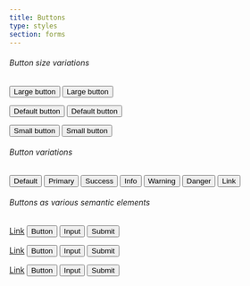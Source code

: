 ```yaml
---
title: Buttons
type: styles
section: forms
---
```




<h6>Button size variations</h6>
<p>
	<button type="button" class="btn btn-primary btn-lg">Large button</button>
	<button type="button" class="btn btn-default btn-lg">Large button</button>
</p>
<p>
	<button type="button" class="btn btn-primary">Default button</button>
	<button type="button" class="btn btn-default">Default button</button>
</p>
<p>
	<button type="button" class="btn btn-primary btn-sm">Small button</button>
	<button type="button" class="btn btn-default btn-sm">Small button</button>
</p>

<h6>Button variations</h6>
<p>
	<button type="button" class="btn btn-default">Default</button>
	<button type="button" class="btn btn-primary">Primary</button>
	<button type="button" class="btn btn-success">Success</button>
	<button type="button" class="btn btn-info">Info</button>
	<button type="button" class="btn btn-warning">Warning</button>
	<button type="button" class="btn btn-danger">Danger</button>
	<button type="button" class="btn btn-link">Link</button>
</p>

<h6>Buttons as various semantic elements</h6>
<p>
	<a class="btn btn-lg btn-default" href="#" role="button">Link</a>
	<button class="btn btn-lg btn-default" type="submit">Button</button>
	<input class="btn btn-lg btn-default" type="button" value="Input">
	<input class="btn btn-lg btn-default" type="submit" value="Submit">
</p>
<p>
	<a class="btn btn-default" href="#" role="button">Link</a>
	<button class="btn btn-default" type="submit">Button</button>
	<input class="btn btn-default" type="button" value="Input">
	<input class="btn btn-default" type="submit" value="Submit">
</p>
<p>
	<a class="btn btn-sm btn-default" href="#" role="button">Link</a>
	<button class="btn btn-sm btn-default" type="submit">Button</button>
	<input class="btn btn-sm btn-default" type="button" value="Input">
	<input class="btn btn-sm btn-default" type="submit" value="Submit">
</p>

